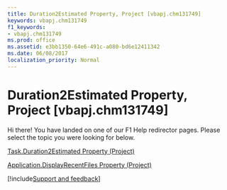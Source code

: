 ```yaml
---
title: Duration2Estimated Property, Project [vbapj.chm131749]
keywords: vbapj.chm131749
f1_keywords:
- vbapj.chm131749
ms.prod: office
ms.assetid: e3bb1350-64e6-491c-a080-bd6e12411342
ms.date: 06/08/2017
localization_priority: Normal
---
```



# Duration2Estimated Property, Project [vbapj.chm131749]

Hi there! You have landed on one of our F1 Help redirector pages. Please select the topic you were looking for below.

[Task.Duration2Estimated Property (Project)](https://msdn.microsoft.com/library/0a66cd63-d6df-a0c4-d90f-117416a80bd5%28Office.15%29.aspx)

[Application.DisplayRecentFiles Property (Project)](https://msdn.microsoft.com/library/99c60109-676f-41ee-3ed0-76d0b0c4ee99%28Office.15%29.aspx)

[!include[Support and feedback](~/includes/feedback-boilerplate.md)]